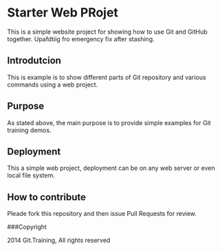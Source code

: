 # Starter Web PRojet

This is a simple website project for showing how to use Git and GitHub together.
Upafdtiig fro emergency fix after stashing.

## Introdutcion

This is example is to show different parts of Git repository and various commands using a web project.

## Purpose

As stated above, the main purpose is to provide simple examples for Git training demos.

## Deployment

This a simple web project, deployment can be on any web server or even local file system.

## How to contribute

Pleade fork this repository and then issue Pull Requests for review.

###Copyright

2014 Git.Training, All rights reserved
